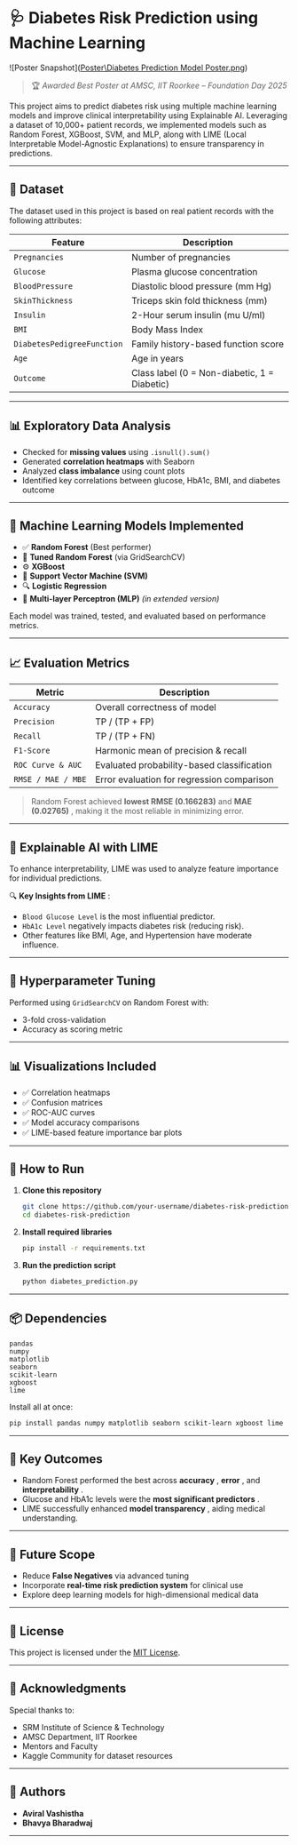 

# 🩺 Diabetes Risk Prediction using Machine Learning

![Poster Snapshot]([Poster\Diabetes Prediction Model Poster.png](https://github.com/AviralVashistha/Diabetes_Prediction/blob/main/Poster/Diabetes%20Prediction%20Model%20Poster.png))

> 🏆 *Awarded Best Poster at AMSC, IIT Roorkee – Foundation Day 2025*

This project aims to predict diabetes risk using multiple machine learning models and improve clinical interpretability using Explainable AI. Leveraging a dataset of 10,000+ patient records, we implemented models such as Random Forest, XGBoost, SVM, and MLP, along with LIME (Local Interpretable Model-Agnostic Explanations) to ensure transparency in predictions.

---

## 📁 Dataset

The dataset used in this project is based on real patient records with the following attributes:

| Feature                      | Description                                  |
| ---------------------------- | -------------------------------------------- |
| `Pregnancies`              | Number of pregnancies                        |
| `Glucose`                  | Plasma glucose concentration                 |
| `BloodPressure`            | Diastolic blood pressure (mm Hg)             |
| `SkinThickness`            | Triceps skin fold thickness (mm)             |
| `Insulin`                  | 2-Hour serum insulin (mu U/ml)               |
| `BMI`                      | Body Mass Index                              |
| `DiabetesPedigreeFunction` | Family history-based function score          |
| `Age`                      | Age in years                                 |
| `Outcome`                  | Class label (0 = Non-diabetic, 1 = Diabetic) |

---

## 📊 Exploratory Data Analysis

* Checked for **missing values** using `.isnull().sum()`
* Generated **correlation heatmaps** with Seaborn
* Analyzed **class imbalance** using count plots
* Identified key correlations between glucose, HbA1c, BMI, and diabetes outcome

---

## 🧠 Machine Learning Models Implemented

* ✅ **Random Forest** (Best performer)
* 🌲 **Tuned Random Forest** (via GridSearchCV)
* ⚙️ **XGBoost**
* 🧭 **Support Vector Machine (SVM)**
* 🔍 **Logistic Regression**
* 🤖 **Multi-layer Perceptron (MLP)** *(in extended version)*

Each model was trained, tested, and evaluated based on performance metrics.

---

## 📈 Evaluation Metrics

| Metric               | Description                                |
| -------------------- | ------------------------------------------ |
| `Accuracy`         | Overall correctness of model               |
| `Precision`        | TP / (TP + FP)                             |
| `Recall`           | TP / (TP + FN)                             |
| `F1-Score`         | Harmonic mean of precision & recall        |
| `ROC Curve & AUC`  | Evaluated probability-based classification |
| `RMSE / MAE / MBE` | Error evaluation for regression comparison |

> Random Forest achieved **lowest RMSE (0.166283)** and  **MAE (0.02765)** , making it the most reliable in minimizing error.

---

## 📌 Explainable AI with LIME

To enhance interpretability, LIME was used to analyze feature importance for individual predictions.

🔍  **Key Insights from LIME** :

* `Blood Glucose Level` is the most influential predictor.
* `HbA1c Level` negatively impacts diabetes risk (reducing risk).
* Other features like BMI, Age, and Hypertension have moderate influence.

---

## 🔧 Hyperparameter Tuning

Performed using `GridSearchCV` on Random Forest with:

* 3-fold cross-validation
* Accuracy as scoring metric

---

## 📊 Visualizations Included

* ✅ Correlation heatmaps
* ✅ Confusion matrices
* ✅ ROC-AUC curves
* ✅ Model accuracy comparisons
* ✅ LIME-based feature importance bar plots

---

## 🚀 How to Run

1. **Clone this repository**
   ```bash
   git clone https://github.com/your-username/diabetes-risk-prediction.git
   cd diabetes-risk-prediction
   ```
2. **Install required libraries**
   ```bash
   pip install -r requirements.txt
   ```
3. **Run the prediction script**
   ```bash
   python diabetes_prediction.py
   ```

---

## 📦 Dependencies

```
pandas
numpy
matplotlib
seaborn
scikit-learn
xgboost
lime
```

Install all at once:

```bash
pip install pandas numpy matplotlib seaborn scikit-learn xgboost lime
```

---

## 🔬 Key Outcomes

* Random Forest performed the best across  **accuracy** ,  **error** , and  **interpretability** .
* Glucose and HbA1c levels were the  **most significant predictors** .
* LIME successfully enhanced  **model transparency** , aiding medical understanding.

---

## 📍 Future Scope

* Reduce **False Negatives** via advanced tuning
* Incorporate **real-time risk prediction system** for clinical use
* Explore deep learning models for high-dimensional medical data

---

## 📃 License

This project is licensed under the [MIT License](https://chatgpt.com/c/LICENSE).

---

## 🙌 Acknowledgments

Special thanks to:

* SRM Institute of Science & Technology
* AMSC Department, IIT Roorkee
* Mentors and Faculty
* Kaggle Community for dataset resources

---

## 👥 Authors

* **Aviral Vashistha**
* **Bhavya Bharadwaj**

---

